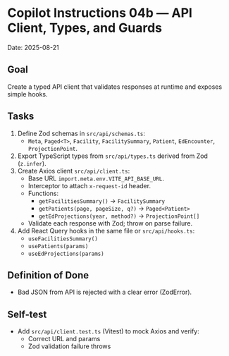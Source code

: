 # Copilot Instructions 04b — API Client, Types, and Guards
Date: 2025-08-21

## Goal
Create a typed API client that validates responses at runtime and exposes simple hooks.

## Tasks
1. Define Zod schemas in `src/api/schemas.ts`:
   - `Meta`, `Paged<T>`, `Facility`, `FacilitySummary`, `Patient`, `EdEncounter`, `ProjectionPoint`.
2. Export TypeScript types from `src/api/types.ts` derived from Zod (`z.infer`).
3. Create Axios client `src/api/client.ts`:
   - Base URL `import.meta.env.VITE_API_BASE_URL`.
   - Interceptor to attach `x-request-id` header.
   - Functions:
     - `getFacilitiesSummary()` → `FacilitySummary`
     - `getPatients(page, pageSize, q?)` → `Paged<Patient>`
     - `getEdProjections(year, method?)` → `ProjectionPoint[]`
   - Validate each response with Zod; throw on parse failure.
4. Add React Query hooks in the same file or `src/api/hooks.ts`:
   - `useFacilitiesSummary()`
   - `usePatients(params)`
   - `useEdProjections(params)`

## Definition of Done
- Bad JSON from API is rejected with a clear error (ZodError).

## Self‑test
- Add `src/api/client.test.ts` (Vitest) to mock Axios and verify:
  - Correct URL and params
  - Zod validation failure throws
